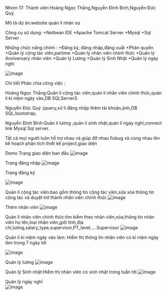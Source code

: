 Nhóm 17:
Thành viên:Hoàng Ngọc Thắng,Nguyễn Đình Bình,Nguyễn Đức Quý.



Mô tả dự án:website quản lí nhân sự



Công cụ sử dụng:
+Netbean IDE 
+Apache Tomcat Server
+Mysql
+Sql Server



Những chức năng chính :
+Đăng ký, đăng nhập,đăng xuất
+Phân quyền
+Quản lý cộng tác viên,partime
+Quản lý nhân viên chính thức
+Quản lý Anniversary nhân viên
+Quản lý Lương
+Quản lý Sinh Nhật
+Quản lý ngày nghỉ

![image](https://user-images.githubusercontent.com/61647416/171404693-bb305e93-ef6b-45fc-95e8-9c77b7891c00.png)




 
Chi tiết Phân chia công việc :

Hoàng Ngọc Thắng:Quản lí cộng tác viên,quản lí nhân viên chính thức,quản lí kỉ niệm ngày vào,DB SQLServerS

Nguyễn Đức Quý :jquery,xử lí đăng nhập thêm tài khoản,ảnh,DB SQL,bootstrap;

Nguyễn Đình Bình:Quản lí lương ,quản lí sinh nhật,quản lí ngày nghỉ,connect link Mysql Sql server.

Tất cả  mọi người luôn hỗ trợ nhau và giúp đỡ nhau fixbug và cùng nhau lên kế hoạch phân tích thiết kế project,giao diện




Demo
Trang giao diện ban đầu
 ![image](https://user-images.githubusercontent.com/61647416/171404738-60c3f3fe-3e23-4567-8c66-466d097a2b12.png)


Trang đăng nhập
 ![image](https://user-images.githubusercontent.com/61647416/171404777-e7271bda-5c8e-44b2-8763-ac03451a8df3.png)



Trang đăng ký
 

![image](https://user-images.githubusercontent.com/61647416/171404815-f64c6ef0-3e1a-4070-8511-5e0f63c9a730.png)






Quản lí cộng tác viên:bao gồm thông tin cộng tác viên,sửa xóa thông tin cộng tác và duyệt trở thành nhân viên chính thức
 ![image](https://user-images.githubusercontent.com/61647416/171404862-ed3f8023-a9b2-45af-91b9-7ca672c21bd8.png)


Thêm nhân viên
![image](https://user-images.githubusercontent.com/61647416/171404898-a469a850-2a12-4bb5-bdff-ed9169587bdf.png)

 
Quản lí nhân viên chính thức:tìm kiếm theo nhân viên,xóa,thông tin nhân viên họ tên,loại nhân viên,giới tính,địa chỉ,lương,salary_type,supervisor,PT_level…..Supervisor
 ![image](https://user-images.githubusercontent.com/61647416/171404922-f7166203-51c2-4d2c-84ca-ec03534663d3.png)

Quản lí kỉ niệm ngày vào làm: Hiểm thị thông tin nhân viên có kỉ niệm ngày làm trong 7 ngày tới
 
![image](https://user-images.githubusercontent.com/61647416/171404964-efd5c938-7f2d-40de-90fb-9a2d41c42ff7.png)



Quản lý lương
 ![image](https://user-images.githubusercontent.com/61647416/171404995-9c5bc7ac-de38-44b7-ba69-140970049f08.png)


Quản lý Sinh nhật:Hiểm thị nhân viên có sinh nhật trong tuần tới 
![image](https://user-images.githubusercontent.com/61647416/171405025-5ec7ea64-ca9a-4890-a067-d6c43905f6fc.png)

Quản lý ngày nghỉ  
![image](https://user-images.githubusercontent.com/61647416/171405055-9222c86f-63c6-470f-ad9e-7ad23bdc31cd.png)



